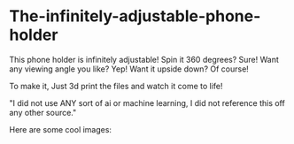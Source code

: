 # The-infinitely-adjustable-phone-holder
This phone holder is infinitely adjustable! Spin it 360 degrees? Sure! Want any viewing angle you like? Yep! Want it upside down? Of course!

To make it, Just 3d print the files and watch it come to life!

"I did not use ANY sort of ai or machine learning, I did not reference this off any other source."

Here are some cool images:

